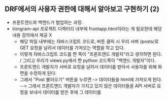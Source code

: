 ## DRF에서의 사용자 권한에 대해서 알아보고 구현하기 (2)
- 프론트엔드와 백엔드가 협업하는 과정.
- liongram-api 프로젝트 디렉터리 내부에 frontapp.html이라는 게 필요한데 해당 내용 강의에서 제공 X
  - 해당 파일 내부에는 자바스크립트 코드로, 버튼 클릭 시 우리 서버 /posts/로 GET 요청을 날려서 데이터를 가져오는 역할을 하고 있다. 
  - 이렇게 자바스크립트 코드를 짠 쪽이 "프론트엔드 개발자"라고 생각하면 된다. / 그리고 우리가 views.py에서 짠 python 코드쪽이 "백엔드 개발자"이다.
  - 프론트엔드 개발자가 서버로 요청을 날려서 데이터를 받아서 사용자를 위해 화면을 수정하게 된다.
  - 그래서 "Post 불러오기" 버튼을 누르면 -> 데이터들을 html에 가져오게 된다. --> 그래서 프론트엔드 개발자가 가지고 있지 않은 데이터들을 API 서버로 요청을 보내서 데이터를 받은 후에 그 데이터를 
